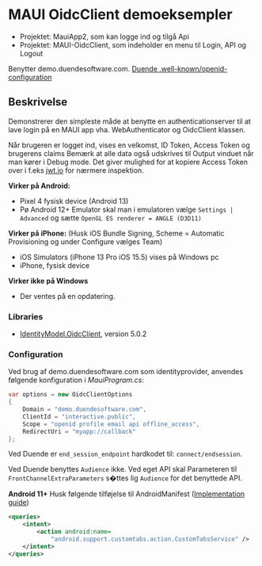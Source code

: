 # MAUI OidcClient demoeksempler

- Projektet: MauiApp2, som kan logge ind og tilgå Api 
- Projektet: MAUI-OidcClient, som indeholder en menu til Login, API og Logout

Benytter demo.duendesoftware.com. [Duende .well-known/openid-configuration](https://demo.duendesoftware.com/.well-known/openid-configuration)

## Beskrivelse
Demonstrerer den simpleste måde at benytte en authenticationserver til at lave login på en MAUI app vha. WebAuthenticator og OidcClient klassen.

Når brugeren er logget ind, vises en velkomst, ID Token, Access Token og brugerens claims Bemærk at alle data også udskrives til Output vinduet når
man kører i Debug mode. Det giver mulighed for at kopiere Access Token over i f.eks [jwt.io](jwt.io) for nærmere inspektion.


**Virker på Android:**
- Pixel 4 fysisk device (Android 13)
- Pø Android 12+ Emulator skal man i emulatoren vælge `Settings | Advanced` og sætte `OpenGL ES renderer = ANGLE (D3D11)`

**Virker på iPhone:** (Husk iOS Bundle Signing, Scheme = Automatic Provisioning og under Configure vælges Team)
- iOS Simulators (iPhone 13 Pro iOS 15.5) vises på Windows pc
- iPhone, fysisk device

**Virker ikke på Windows**
- Der ventes på en opdatering.

### Libraries

- [IdentityModel.OidcClient](https://github.com/IdentityModel/IdentityModel.OidcClient), version 5.0.2

### Configuration
Ved brug af demo.duendesoftware.com som identityprovider, anvendes følgende konfiguration i *MauiProgram.cs*:

```c#
var options = new OidcClientOptions
{
    Domain = "demo.duendesoftware.com",
    ClientId = "interactive.public",
    Scope = "openid profile email api offline_access",
    RedirectUri = "myapp://callback"
};
```
Ved Duende er `end_session_endpoint` hardkodet til: `connect/endsession`.

Ved Duende benyttes `Audience` ikke. Ved eget API skal Parameteren til `FrontChannelExtraParameters` s�ttes lig `Audience` for det benyttede API.

**Android 11+**
Husk følgende tilføjelse til AndroidManifest ([Implementation guide](https://developer.chrome.com/docs/android/custom-tabs/integration-guide/))

```xml
<queries>
    <intent>
        <action android:name=
            "android.support.customtabs.action.CustomTabsService" />
    </intent>
</queries>
```
